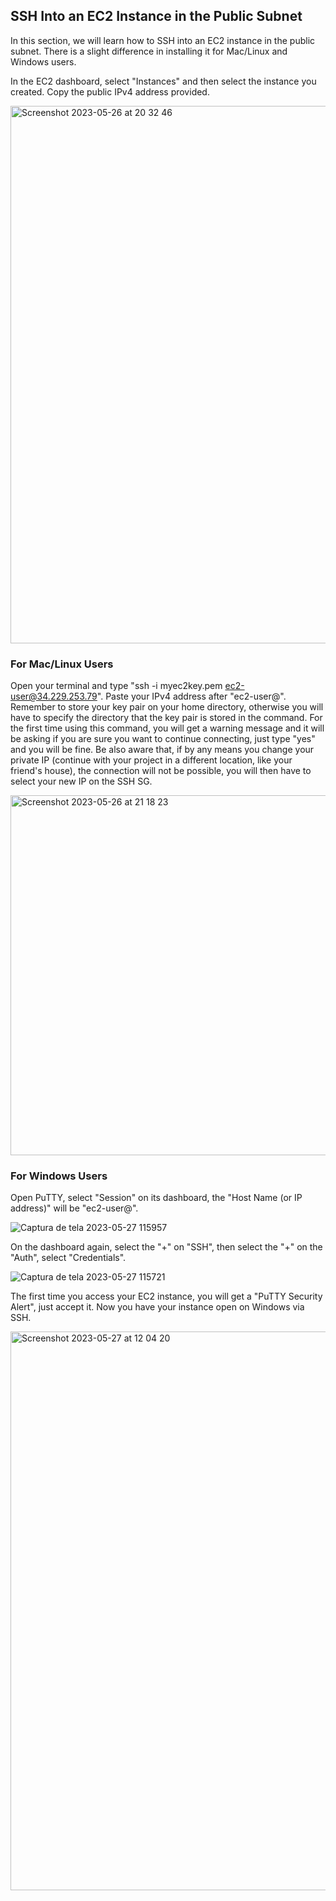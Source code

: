 ## SSH Into an EC2 Instance in the Public Subnet

In this section, we will learn how to SSH into an EC2 instance in the public subnet. There is a slight difference in installing it for Mac/Linux and Windows users.

In the EC2 dashboard, select "Instances" and then select the instance you created. Copy the public IPv4 address provided.

<img width="860" alt="Screenshot 2023-05-26 at 20 32 46" src="https://github.com/leorickli/wordpress-aws/assets/106999054/2322cdbf-91de-4961-94c1-d084d649a754">

### For Mac/Linux Users

Open your terminal and type "ssh -i myec2key.pem ec2-user@34.229.253.79". Paste your IPv4 address after "ec2-user@". Remember to store your key pair on your home directory, otherwise you will have to specify the directory that the key pair is stored in the command. For the first time using this command, you will get a warning message and it will be asking if you are sure you want to continue connecting, just type "yes" and you will be fine. Be also aware that, if by any means you change your private IP (continue with your project in a different location, like your friend's house), the connection will not be possible, you will then have to select your new IP on the SSH SG.

<img width="576" alt="Screenshot 2023-05-26 at 21 18 23" src="https://github.com/leorickli/wordpress-aws/assets/106999054/ff1b2018-c258-456f-9639-1a8824cb305a">

### For Windows Users

Open PuTTY, select "Session" on its dashboard, the "Host Name (or IP address)" will be "ec2-user@<yourIPaddress>".
  
![Captura de tela 2023-05-27 115957](https://github.com/leorickli/wordpress-aws/assets/106999054/90f6790e-2fff-4ed1-b128-0bbafc1be29e)

On the dashboard again, select the "+" on "SSH", then select the "+" on the "Auth", select "Credentials".

![Captura de tela 2023-05-27 115721](https://github.com/leorickli/wordpress-aws/assets/106999054/b1b00a45-6d1a-4696-91fc-20ef7f461f07)

The first time you access your EC2 instance, you will get a "PuTTY Security Alert", just accept it. Now you have your instance open on Windows via SSH.

<img width="894" alt="Screenshot 2023-05-27 at 12 04 20" src="https://github.com/leorickli/wordpress-aws/assets/106999054/88c614a8-cd63-4b2d-9401-cd0322acd45f">
